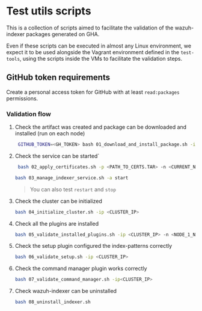 # Test utils scripts

This is a collection of scripts aimed to facilitate the validation of the wazuh-indexer packages generated on GHA.

Even if these scripts can be executed in almost any Linux environment, we expect it to be used alongside the
Vagrant environment defined in the `test-tools`, using the scripts inside the VMs to facilitate the validation steps.

## GitHub token requirements

Create a personal access token for GitHub with at least `read:packages` permissions.

### Validation flow

1. Check the artifact was created and package can be downloaded and installed (run on each node)
   ```bash
    GITHUB_TOKEN=<GH_TOKEN> bash 01_download_and_install_package.sh -id <RUN_ID> -n <PACKAGE_NAME>
    ```
2. Check the service can be started`
   ```bash
    bash 02_apply_certificates.sh -p <PATH_TO_CERTS.TAR> -n <CURRENT_NODE_NAME> -nip <NODE_IP> -s <OTHER_NODE_NAME> -sip <OTHER_NODE_IP>
    ```
    ```bash
    bash 03_manage_indexer_service.sh -a start
    ```
    > You can also test `restart` and `stop`
3. Check the cluster can be initialized
    ```bash
    bash 04_initialize_cluster.sh -ip <CLUSTER_IP>
    ```
4. Check all the plugins are installed
    ```bash
    bash 05_validate_installed_plugins.sh -ip <CLUSTER_IP> -n <NODE_1_NAME> -n <NODE_2_NAME>
    ```
5. Check the setup plugin configured the index-patterns correctly
    ```bash
    bash 06_validate_setup.sh -ip <CLUSTER_IP>
    ```
6. Check the command manager plugin works correctly
    ```bash
    bash 07_validate_command_manager.sh -ip<CLUSTER_IP>
    ```
7. Check wazuh-indexer can be uninstalled
    ```bash
    bash 08_uninstall_indexer.sh
    ```

